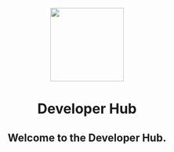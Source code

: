 <p align="center">
  <a href="https://collective.github.io/">
    <img width="150px" src="https://o.remove.bg/downloads/d07b8d25-0279-4e26-931b-f9e8ee77ac87/download__1_-removebg-preview.png">
  </a>
</p>
<h1 align="center">Developer Hub</h1>
<h2 align="center">Welcome to the Developer Hub.</h2>
